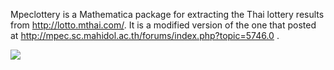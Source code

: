 Mpeclottery is a Mathematica package for extracting the Thai lottery results from http://lotto.mthai.com/. It is a modified version of the one that posted at http://mpec.sc.mahidol.ac.th/forums/index.php?topic=5746.0 . 

![]("http://slphyx.sakngoi.com/index_files/image007.gif")
